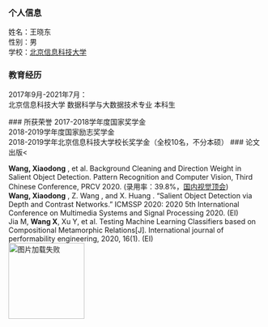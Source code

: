 
### 个人信息
姓名：王晓东<br />
性别：男<br />
学校：<a href="https://www.bistu.edu.cn">北京信息科技大学</a></p>
### 教育经历
<p>2017年9月-2021年7月：<br />
北京信息科技大学 数据科学与大数据技术专业 本科生<br /></p>
### 所获荣誉
2017-2018学年度国家奖学金<br />
2018-2019学年度国家励志奖学金<br />
2018-2019学年北京信息科技大学校长奖学金（全校10名，不分本硕）
### 论文出版<
<p><strong>Wang, Xiaodong</strong> , et al. Background Cleaning and Direction Weight in Salient Object Detection. Pattern Recognition and Computer Vision, Third Chinese Conference, PRCV 2020. (录用率：39.8%，<a href="http://www.prcv.cn">国内视觉顶会</a>)<br />
<strong>Wang, Xiaodong</strong> , Z. Wang , and X. Huang . “Salient Object Detection via Depth and Contrast Networks.” ICMSSP 2020: 2020 5th International Conference on Multimedia Systems and Signal Processing 2020. (EI)<br />
Jia M, <strong>Wang X</strong>, Xu Y, et al. Testing Machine Learning Classifiers based on Compositional Metamorphic Relations[J]. International journal of performability engineering, 2020, 16(1). (EI)<br />
<img src="https://github.com/Wang-xd1899/Wang-xd1899.github.io/blob/master/AMI.jpg" width="150" height="150" alt="图片加载失败" /></p>

